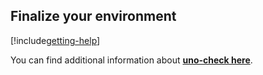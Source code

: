 ## Finalize your environment

[!include[getting-help](use-uno-check-inline-linux-noheader.md)]

You can find additional information about [**uno-check here**](external/uno.check/doc/using-uno-check.md).
